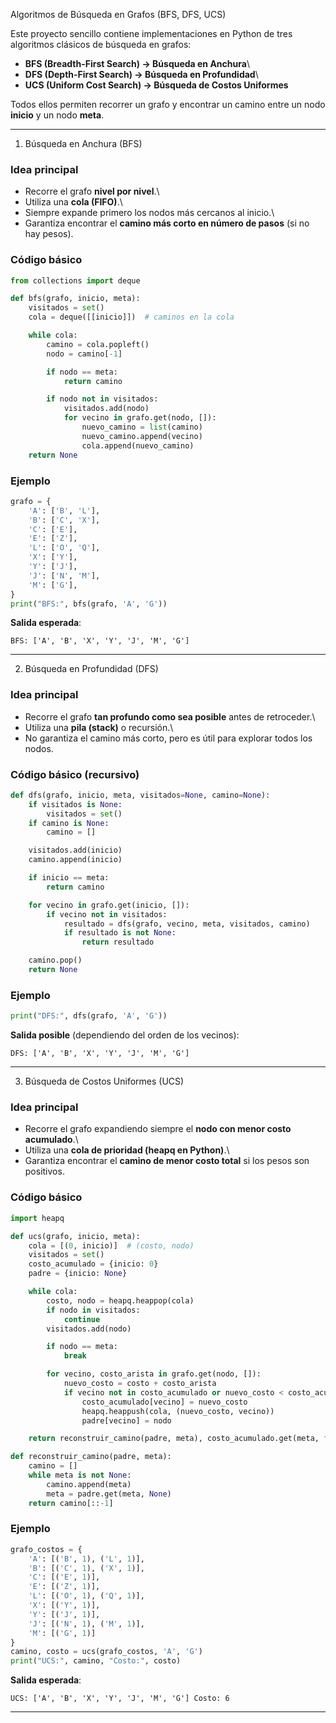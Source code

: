 Algoritmos de Búsqueda en Grafos (BFS, DFS, UCS)

Este proyecto sencillo contiene implementaciones en Python de tres algoritmos
clásicos de búsqueda en grafos:

-   **BFS (Breadth-First Search) → Búsqueda en Anchura**\
-   **DFS (Depth-First Search) → Búsqueda en Profundidad**\
-   **UCS (Uniform Cost Search) → Búsqueda de Costos Uniformes**

Todos ellos permiten recorrer un grafo y encontrar un camino entre un
nodo **inicio** y un nodo **meta**.

------------------------------------------------------------------------

1. Búsqueda en Anchura (BFS)

### Idea principal

-   Recorre el grafo **nivel por nivel**.\
-   Utiliza una **cola (FIFO)**.\
-   Siempre expande primero los nodos más cercanos al inicio.\
-   Garantiza encontrar el **camino más corto en número de pasos** (si
    no hay pesos).

### Código básico

``` python
from collections import deque

def bfs(grafo, inicio, meta):
    visitados = set()
    cola = deque([[inicio]])  # caminos en la cola

    while cola:
        camino = cola.popleft()
        nodo = camino[-1]

        if nodo == meta:
            return camino

        if nodo not in visitados:
            visitados.add(nodo)
            for vecino in grafo.get(nodo, []):
                nuevo_camino = list(camino)
                nuevo_camino.append(vecino)
                cola.append(nuevo_camino)
    return None
```

### Ejemplo

``` python
grafo = {
    'A': ['B', 'L'],
    'B': ['C', 'X'],
    'C': ['E'],
    'E': ['Z'],
    'L': ['O', 'Q'],
    'X': ['Y'],
    'Y': ['J'],
    'J': ['N', 'M'],
    'M': ['G'],
}
print("BFS:", bfs(grafo, 'A', 'G'))
```

**Salida esperada**:

    BFS: ['A', 'B', 'X', 'Y', 'J', 'M', 'G']

------------------------------------------------------------------------

2. Búsqueda en Profundidad (DFS)

### Idea principal

-   Recorre el grafo **tan profundo como sea posible** antes de
    retroceder.\
-   Utiliza una **pila (stack)** o recursión.\
-   No garantiza el camino más corto, pero es útil para explorar todos
    los nodos.

### Código básico (recursivo)

``` python
def dfs(grafo, inicio, meta, visitados=None, camino=None):
    if visitados is None:
        visitados = set()
    if camino is None:
        camino = []

    visitados.add(inicio)
    camino.append(inicio)

    if inicio == meta:
        return camino

    for vecino in grafo.get(inicio, []):
        if vecino not in visitados:
            resultado = dfs(grafo, vecino, meta, visitados, camino)
            if resultado is not None:
                return resultado

    camino.pop()
    return None
```

### Ejemplo

``` python
print("DFS:", dfs(grafo, 'A', 'G'))
```

**Salida posible** (dependiendo del orden de los vecinos):

    DFS: ['A', 'B', 'X', 'Y', 'J', 'M', 'G']

------------------------------------------------------------------------

3. Búsqueda de Costos Uniformes (UCS)

### Idea principal

-   Recorre el grafo expandiendo siempre el **nodo con menor costo
    acumulado**.\
-   Utiliza una **cola de prioridad (heapq en Python)**.\
-   Garantiza encontrar el **camino de menor costo total** si los pesos
    son positivos.

### Código básico

``` python
import heapq

def ucs(grafo, inicio, meta):
    cola = [(0, inicio)]  # (costo, nodo)
    visitados = set()
    costo_acumulado = {inicio: 0}
    padre = {inicio: None}

    while cola:
        costo, nodo = heapq.heappop(cola)
        if nodo in visitados:
            continue
        visitados.add(nodo)

        if nodo == meta:
            break

        for vecino, costo_arista in grafo.get(nodo, []):
            nuevo_costo = costo + costo_arista
            if vecino not in costo_acumulado or nuevo_costo < costo_acumulado[vecino]:
                costo_acumulado[vecino] = nuevo_costo
                heapq.heappush(cola, (nuevo_costo, vecino))
                padre[vecino] = nodo

    return reconstruir_camino(padre, meta), costo_acumulado.get(meta, float('inf'))

def reconstruir_camino(padre, meta):
    camino = []
    while meta is not None:
        camino.append(meta)
        meta = padre.get(meta, None)
    return camino[::-1]
```

### Ejemplo

``` python
grafo_costos = {
    'A': [('B', 1), ('L', 1)],
    'B': [('C', 1), ('X', 1)],
    'C': [('E', 1)],
    'E': [('Z', 1)],
    'L': [('O', 1), ('Q', 1)],
    'X': [('Y', 1)],
    'Y': [('J', 1)],
    'J': [('N', 1), ('M', 1)],
    'M': [('G', 1)]
}
camino, costo = ucs(grafo_costos, 'A', 'G')
print("UCS:", camino, "Costo:", costo)
```

**Salida esperada**:

    UCS: ['A', 'B', 'X', 'Y', 'J', 'M', 'G'] Costo: 6

------------------------------------------------------------------------

